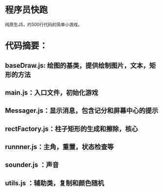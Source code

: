 # 程序员快跑
<p>纯原生JS，约500行代码的简单小游戏。</p>

# 代码摘要：

## baseDraw.js: 绘图的基类，提供绘制图片，文本，矩形的方法

## main.js：入口文件，初始化游戏

## Messager.js：显示消息，包含记分和屏幕中心的提示

## rectFactory.js：柱子矩形的生成和擦除，核心

## runnner.js：主角，重置，状态检查等

## sounder.js ：声音

## utils.js ：辅助类，复制和颜色随机

